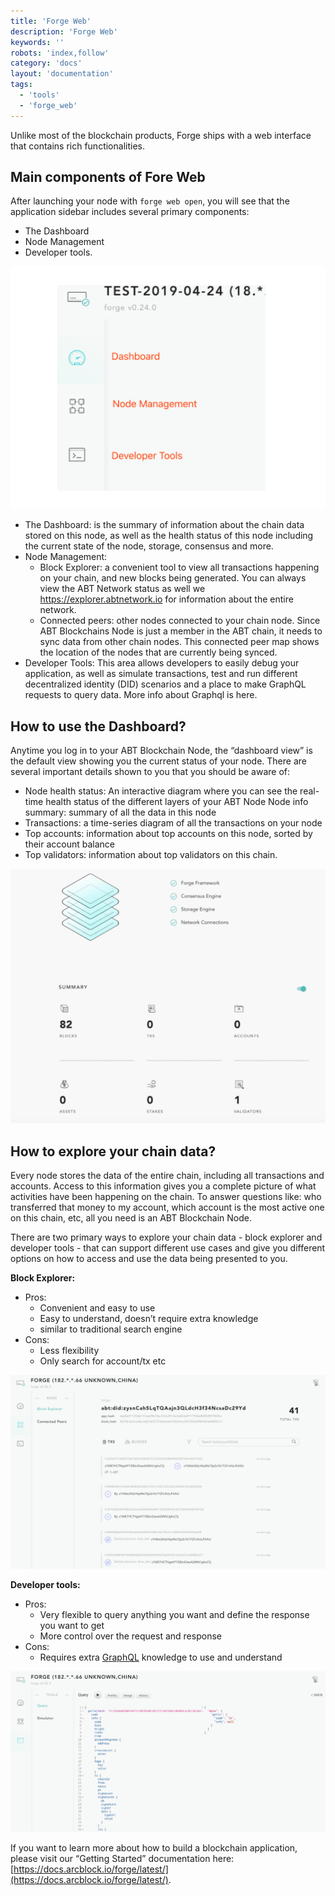 ```yaml
---
title: 'Forge Web'
description: 'Forge Web'
keywords: ''
robots: 'index,follow'
category: 'docs'
layout: 'documentation'
tags:
  - 'tools'
  - 'forge_web'
---
```


Unlike most of the blockchain products, Forge ships with a web interface that contains rich functionalities.

## Main components of Fore Web

After launching your node with `forge web open`, you will see that the application sidebar includes several primary components:

- The Dashboard
- Node Management
- Developer tools.

![](./assets/sidebar.png)

- The Dashboard: is the summary of information about the chain data stored on this node, as well as the health status of this node including the current state of the node, storage, consensus and more.
- Node Management:
  - Block Explorer: a convenient tool to view all transactions happening on your chain, and new blocks being generated. You can always view the ABT Network status as well we https://explorer.abtnetwork.io for information about the entire network.
  - Connected peers: other nodes connected to your chain node. Since ABT Blockchains Node is just a member in the ABT chain, it needs to sync data from other chain nodes. This connected peer map shows the location of the nodes that are currently being synced.
- Developer Tools: This area allows developers to easily debug your application, as well as simulate transactions, test and run different decentralized identity (DID) scenarios and a place to make GraphQL requests to query data. More info about Graphql is here.

## How to use the Dashboard?

Anytime you log in to your ABT Blockchain Node, the “dashboard view” is the default view showing you the current status of your node. There are several important details shown to you that you should be aware of:

- Node health status: An interactive diagram where you can see the real-time health status of the different layers of your ABT Node
  Node info summary: summary of all the data in this node
- Transactions: a time-series diagram of all the transactions on your node
- Top accounts: information about top accounts on this node, sorted by their account balance
- Top validators: information about top validators on this chain.

![](./assets/dashboard.png)

## How to explore your chain data?

Every node stores the data of the entire chain, including all transactions and accounts. Access to this information gives you a complete picture of what activities have been happening on the chain. To answer questions like: who transferred that money to my account, which account is the most active one on this chain, etc, all you need is an ABT Blockchain Node.

There are two primary ways to explore your chain data - block explorer and developer tools - that can support different use cases and give you different options on how to access and use the data being presented to you.

**Block Explorer:**

- Pros:
  - Convenient and easy to use
  - Easy to understand, doesn’t require extra knowledge
  - similar to traditional search engine
- Cons:
  - Less flexibility
  - Only search for account/tx etc

![](./assets/explorer.png)

**Developer tools:**

- Pros:
  - Very flexible to query anything you want and define the response you want to get
  - More control over the request and response
- Cons:
  - Requires extra [GraphQL](https://www.arcblock.io/en/open-chain-access-protocol/) knowledge to use and understand

![](./assets/graphql.png)

If you want to learn more about how to build a blockchain application, please visit our “Getting Started” documentation here: [https://docs.arcblock.io/forge/latest/](https://docs.arcblock.io/forge/latest/).
